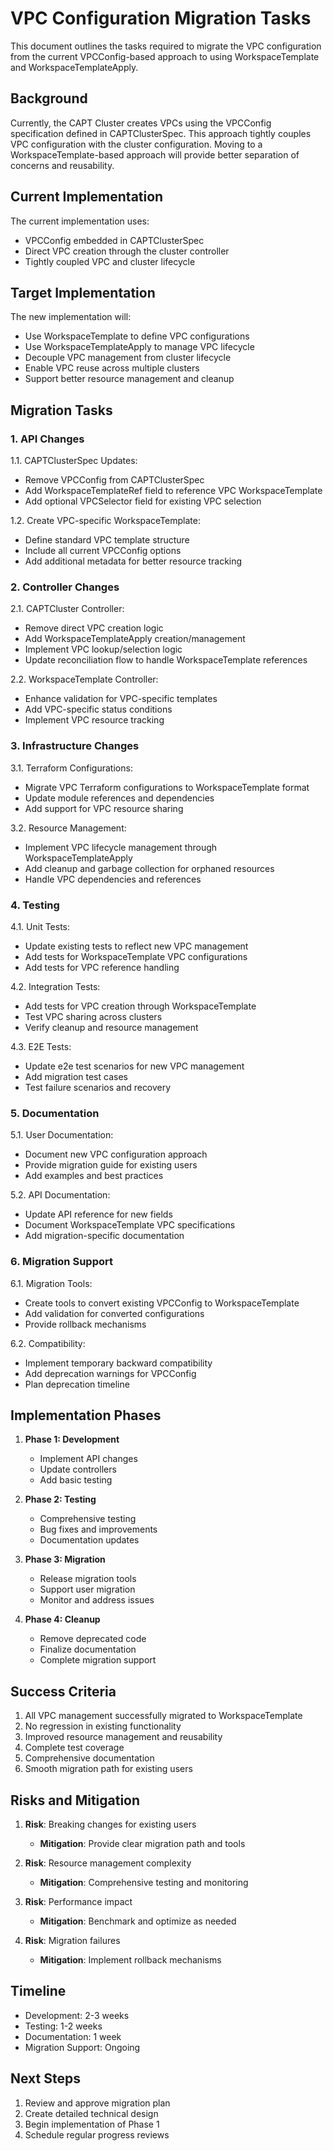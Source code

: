 # VPC Configuration Migration Tasks

This document outlines the tasks required to migrate the VPC configuration from the current VPCConfig-based approach to using WorkspaceTemplate and WorkspaceTemplateApply.

## Background

Currently, the CAPT Cluster creates VPCs using the VPCConfig specification defined in CAPTClusterSpec. This approach tightly couples VPC configuration with the cluster configuration. Moving to a WorkspaceTemplate-based approach will provide better separation of concerns and reusability.

## Current Implementation

The current implementation uses:
- VPCConfig embedded in CAPTClusterSpec
- Direct VPC creation through the cluster controller
- Tightly coupled VPC and cluster lifecycle

## Target Implementation

The new implementation will:
- Use WorkspaceTemplate to define VPC configurations
- Use WorkspaceTemplateApply to manage VPC lifecycle
- Decouple VPC management from cluster lifecycle
- Enable VPC reuse across multiple clusters
- Support better resource management and cleanup

## Migration Tasks

### 1. API Changes

1.1. CAPTClusterSpec Updates:
- Remove VPCConfig from CAPTClusterSpec
- Add WorkspaceTemplateRef field to reference VPC WorkspaceTemplate
- Add optional VPCSelector field for existing VPC selection

1.2. Create VPC-specific WorkspaceTemplate:
- Define standard VPC template structure
- Include all current VPCConfig options
- Add additional metadata for better resource tracking

### 2. Controller Changes

2.1. CAPTCluster Controller:
- Remove direct VPC creation logic
- Add WorkspaceTemplateApply creation/management
- Implement VPC lookup/selection logic
- Update reconciliation flow to handle WorkspaceTemplate references

2.2. WorkspaceTemplate Controller:
- Enhance validation for VPC-specific templates
- Add VPC-specific status conditions
- Implement VPC resource tracking

### 3. Infrastructure Changes

3.1. Terraform Configurations:
- Migrate VPC Terraform configurations to WorkspaceTemplate format
- Update module references and dependencies
- Add support for VPC resource sharing

3.2. Resource Management:
- Implement VPC lifecycle management through WorkspaceTemplateApply
- Add cleanup and garbage collection for orphaned resources
- Handle VPC dependencies and references

### 4. Testing

4.1. Unit Tests:
- Update existing tests to reflect new VPC management
- Add tests for WorkspaceTemplate VPC configurations
- Add tests for VPC reference handling

4.2. Integration Tests:
- Add tests for VPC creation through WorkspaceTemplate
- Test VPC sharing across clusters
- Verify cleanup and resource management

4.3. E2E Tests:
- Update e2e test scenarios for new VPC management
- Add migration test cases
- Test failure scenarios and recovery

### 5. Documentation

5.1. User Documentation:
- Document new VPC configuration approach
- Provide migration guide for existing users
- Add examples and best practices

5.2. API Documentation:
- Update API reference for new fields
- Document WorkspaceTemplate VPC specifications
- Add migration-specific documentation

### 6. Migration Support

6.1. Migration Tools:
- Create tools to convert existing VPCConfig to WorkspaceTemplate
- Add validation for converted configurations
- Provide rollback mechanisms

6.2. Compatibility:
- Implement temporary backward compatibility
- Add deprecation warnings for VPCConfig
- Plan deprecation timeline

## Implementation Phases

1. **Phase 1: Development**
   - Implement API changes
   - Update controllers
   - Add basic testing

2. **Phase 2: Testing**
   - Comprehensive testing
   - Bug fixes and improvements
   - Documentation updates

3. **Phase 3: Migration**
   - Release migration tools
   - Support user migration
   - Monitor and address issues

4. **Phase 4: Cleanup**
   - Remove deprecated code
   - Finalize documentation
   - Complete migration support

## Success Criteria

1. All VPC management successfully migrated to WorkspaceTemplate
2. No regression in existing functionality
3. Improved resource management and reusability
4. Complete test coverage
5. Comprehensive documentation
6. Smooth migration path for existing users

## Risks and Mitigation

1. **Risk**: Breaking changes for existing users
   - **Mitigation**: Provide clear migration path and tools

2. **Risk**: Resource management complexity
   - **Mitigation**: Comprehensive testing and monitoring

3. **Risk**: Performance impact
   - **Mitigation**: Benchmark and optimize as needed

4. **Risk**: Migration failures
   - **Mitigation**: Implement rollback mechanisms

## Timeline

- Development: 2-3 weeks
- Testing: 1-2 weeks
- Documentation: 1 week
- Migration Support: Ongoing

## Next Steps

1. Review and approve migration plan
2. Create detailed technical design
3. Begin implementation of Phase 1
4. Schedule regular progress reviews
